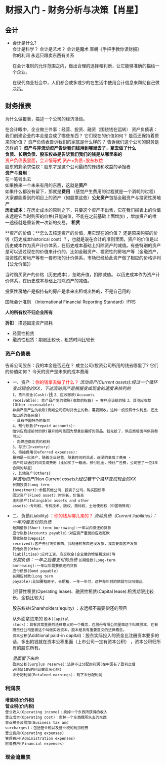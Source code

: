 # 财报入门 - 财务分析与决策【肖星】

## 会计
* 会计是什么?  
  会计是科学？ 会计是艺术？ 会计是魔术  唐朝《手把手教你读财报》  
  你的利润 永远只跟卖东西有关系  

  在会计准则的允许范围之内，做出合理的选择和判断，让它能够准确的描绘一个企业。

  在现代商业社会中，人们都会或多或少的在生活中使用会计信息来帮助自己做决策。

## 财务报表  
为什么做报表，描述一个公司的经济活动。

在会计眼中，企业做三件事：经营、投资、融资（围绕钱在运转）
资产负债表：我们创建企业的本金是变成了哪些东西？ 它们现在的价值如何？ 是否还保持着原来的价值？   资产负债表告诉我们的家底是什么样的？ 告诉我们这个公司的财务是怎样的？
**资产与非流动资产告诉我们钱用到哪里去了，拿去做了什么**  
**负债、长期负债、股东权益是告诉我们我们的钱是从哪里来的**  
<font color=red>资产负债表里面，会计恒等式  资产=负债+股东权益</font>  
<font>股东的剩余求偿权：股东才是这个公司最终的锋线和收益的承担者</font>  
**资产**与**费用**：  
花一笔钱出去  
如果换来一个未来有用的东西，这就是**资产**  
如果什么都没有留下，那就是**费用** （感觉产生费用的过程就是一个消耗的过程）  
大家都能看到的明目上的资产（如股票这些）**公允资产**包括金融资产与投资性房地产    
**历史成本**：在历史成本的原则之下，只要这个资产不出售，它在我们报表上的价值永远是它当时购买的价格(只能减值，不能在之前基础上面增加) ，增加资产的唯一途径就是重新做一次新的交易。
**租赁**  

**资产的价值：**怎么去核定资产的价值，用它现在的价值？  还是原来购买的价钱（历史成本historical cost）? ，也就是说在会计的准则里面，资产的价值是以历史成本作为资产计价体系，在历史成本基础上扣除资产的减值。有些特别的资产是可以通过现在的价值来计价的，比如金融资产、投资性的房地产等（金融资产，投资性的房地产等有一套市场的计价体系，市场已经给此资产做了相应的价格评判【公允价值】）

当时购买资产的价格（历史成本），忽略升值，扣除减值。 以历史成本作为资产计价体系，在历史成本基础上扣除资产的减值。

投资性房地产是指持有的房产是拿来出租或出售的，不是自己用的

国际会计准则 （International Financial Reporting Standard）IFRS

<strong>人的所有权不归企业所有</strong>

**折扣**：描述固定资产损耗

* 经营性租赁  
* 融资性租赁：期限比较长，租赁时间比较长
### 资产负债表  
告诉公司股东：我的本金是否还在？  成立公司/投资公司所用的钱去哪里了? 它们的价值如何？
今天的资产是未来的成本费用  

* 一、资产 ：<font color=red>你的钱拿去做了什么？</font>
*流动资产(Current assets):经过一个循环变成现金的XX，下述流动资产是根据变成现金的速度来排列的*    
<code>1、货币资金(Cash):</code>钱 
<code>2、应收账款(Accounts receivable): 卖产品产生的收账(收款的权益) = 客户应该给的钱</code> 
<code>3、其他应收款(Other receivable): 非卖产品产生的收账(例如公司临时贷出去的款，需要回收，这种一般没有什么利息，还比如出差的备用金) - 具有中国特色的条目</code>   
<code>4、预付账款(Prepaid accounts): 给供应商提前付的款(最开始可能因为想拿到最好的货品，钱先给了，供应商后面再供货都可以) - 向供应商收货的权利</code>  
<code>5、存货(Inventory)</code>  
<code>6、待摊费用(Deferred expenses): 最初是一批资产，随着企业经营，随着时间的流逝，逐渐的变成了费用 - 资产可以通过时间变成费用（比如买了一箱纸，预付租金，预付广告费，公司签了一位3年合同的球星）</code>  
<code>7、其他资产(Others)</code>  
*非流动资产(Non Current assets):经过若干个循环变成现金的XX*  
<code>长期投资(Long-term investment):参股其他公司，投资子公司，购买国债等</code>  
<code>固定资产(Fixed asset):时间长，价值高</code>  
<code>无形资产(Intangible assets and other assets):专利权、专有技术、版权、商标权、土地使用权（中国特殊有）</code>   

* 二、负债(Liability)  ：<font color=red>你的钱从哪儿来的？</font>
  *流动负债（Current liabilities）：一年内要支付的负债*  
  <code>短期借款(Short-term borrowing):一年以内偿还的贷款</code>  
  <code>应付账款(Accounts payable):对应资产里面的应收账款</code>  
  <code>预收账款(Deposit received):客户先付钱买东西，我制造的东西还没发货，我需要向客户发货</code>  
  <code>其他负债(Other liabilities):应付工资、应交税金(企业缴的增值税这些)等</code>  
  *长期负债：一年之后要支付的负债*
  <code>长期借款(Long-term borrowing):一年以后需要偿还的贷款</code>  
  <code>应付债券(Bond payable)</code>  
  <code>长期应付款(Long term payable):比如要租房子，长期租，一年一年付，这种每年付的款就可以叫做此</code>  

  [经营性租赁(Operating lease)、融资性租赁(Capital lease):租赁期限比较长，金额比较大]

  

  股东权益(Shareholders'equity)  ：永远都不需要偿还的项目

  从外面拿进来的
  <code>股本(Capital stock)：具有非常重要的法律意义的一个概念，在股份有限公司里面这个叫做股本，在有限责任公司里面这个叫做实收资本，股本是具有重要意义的法律概念。 </code>  
  <code>资本公积</code>(Additional paid-in capital)：股东实际投入的资金比注册资本要多的话，多出的钱就在资本公积里面（上市公司一定有资本公积）  ，资本公积归所有的股东所有。

  *里面留下来的*    
  <code>盈余公积(Surplus reserve):法律不让分配的利润(在中国有了盈利之后 必须留10%的利润做盈余公积)</code>  
  <code>未分配利润(Retalned earnings)：剩下未分配利润</code>  



### 利润表  
**增值税(价外税)**  
**营业税(价内税)**  
<code>营业收入(Operating income)：卖掉一个东西所获得的收入</code>  
<code>营业成本(Operating cost)：卖掉一个东西我所失去的东西</code>  
<code>营业税金及附加(Business tax and surcharges)：包括营业税以及营业税的附加税费</code>  
<code>营业费用(Operating expenses)</code>  
<code>管理费用(Administration expenses)</code>  
<code>财务费用(Financial expenses)</code>  

### 现金流量表  

